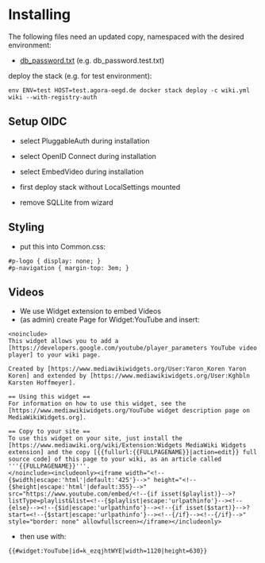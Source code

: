 # Installing

The following files need an updated copy, namespaced with the desired environment:

- [db_password.txt](db_password.txt) (e.g. db_password.test.txt)

deploy the stack (e.g. for test environment):

```Shell
env ENV=test HOST=test.agora-oegd.de docker stack deploy -c wiki.yml wiki --with-registry-auth
```


## Setup OIDC

- select PluggableAuth during installation
- select OpenID Connect during installation 
- select EmbedVideo during installation 

- first deploy stack without LocalSettings mounted 
- remove SQLLite from wizard

## Styling
- put this into Common.css:

```
#p-logo { display: none; }
#p-navigation { margin-top: 3em; }
```

## Videos
- We use Widget extension to embed Videos
- (as admin) create Page for Widget:YouTube and insert:

```
<noinclude>
This widget allows you to add a [https://developers.google.com/youtube/player_parameters YouTube video player] to your wiki page.

Created by [https://www.mediawikiwidgets.org/User:Yaron_Koren Yaron Koren] and extended by [https://www.mediawikiwidgets.org/User:Kghbln Karsten Hoffmeyer].

== Using this widget ==
For information on how to use this widget, see the [https://www.mediawikiwidgets.org/YouTube widget description page on MediaWikiWidgets.org].

== Copy to your site ==
To use this widget on your site, just install the [https://www.mediawiki.org/wiki/Extension:Widgets MediaWiki Widgets extension] and the copy [{{fullurl:{{FULLPAGENAME}}|action=edit}} full source code] of this page to your wiki, as an article called '''{{FULLPAGENAME}}'''.
</noinclude><includeonly><iframe width="<!--{$width|escape:'html'|default:'425'}-->" height="<!--{$height|escape:'html'|default:355}-->" src="https://www.youtube.com/embed/<!--{if isset($playlist)}-->?listType=playlist&list=<!--{$playlist|escape:'urlpathinfo'}--><!--{else}--><!--{$id|escape:'urlpathinfo'}--><!--{if isset($start)}-->?start=<!--{$start|escape:'urlpathinfo'}--><!--{/if}--><!--{/if}-->" style="border: none" allowfullscreen></iframe></includeonly>

```

- then use with:

```
{{#widget:YouTube|id=k_ezqjhtWYE|width=1120|height=630}}

```